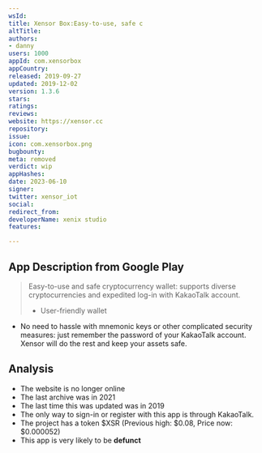 ```yaml
---
wsId: 
title: Xensor Box:Easy-to-use, safe c
altTitle: 
authors:
- danny
users: 1000
appId: com.xensorbox
appCountry: 
released: 2019-09-27
updated: 2019-12-02
version: 1.3.6
stars: 
ratings: 
reviews: 
website: https://xensor.cc
repository: 
issue: 
icon: com.xensorbox.png
bugbounty: 
meta: removed
verdict: wip
appHashes: 
date: 2023-06-10
signer: 
twitter: xensor_iot
social: 
redirect_from: 
developerName: xenix studio
features: 

---
```


## App Description from Google Play 

> Easy-to-use and safe cryptocurrency wallet: supports diverse cryptocurrencies and expedited log-in with KakaoTalk account.
>
> - User-friendly wallet
- No need to hassle with mnemonic keys or other complicated security measures: just remember the password of your KakaoTalk account. Xensor will do the rest and keep your assets safe.

## Analysis 

- The website is no longer online 
- The last archive was in 2021 
- The last time this was updated was in 2019 
- The only way to sign-in or register with this app is through KakaoTalk. 
- The project has a token $XSR (Previous high: $0.08, Price now: $0.000052)
- This app is very likely to be **defunct**
